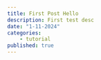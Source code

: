 ```yaml
---
title: First Post Hello
description: First test desc
date: "1-11-2024"
categories:
    - tutorial
published: true
---
```

